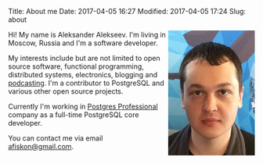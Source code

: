 Title: About me
Date: 2017-04-05 16:27
Modified: 2017-04-05 17:24
Slug: about

<img style="float: right;" src="/static/about.jpg" alt="Aleksander Alekseev" />

Hi! My name is Aleksander Alekseev. I'm living in Moscow, Russia and I'm a
software developer.

My interests include but are not limited to open source software, functional
programming, distributed systems, electronics, blogging and
[podcasting](http://devzen.ru/). I'm a contributor to PostgreSQL and
various other open source projects.

Currently I'm working in [Postgres Professional](https://postgrespro.com/)
company as a full-time PostgreSQL core developer.

You can contact me via email [afiskon@gmail.com](mailto:afiskon@gmail.com).
